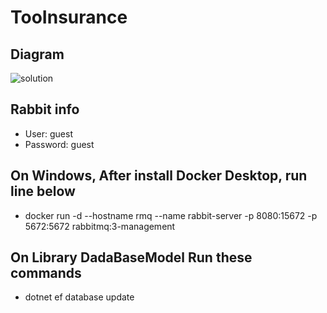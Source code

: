 
# TooInsurance
## Diagram
![solution](../../..diagrama_teste.png)
## Rabbit info
 - User: guest
 - Password: guest

## On Windows, After install Docker Desktop, run line below
 - docker run -d --hostname rmq --name rabbit-server -p 8080:15672 -p 5672:5672 rabbitmq:3-management

## On Library DadaBaseModel Run these commands 
 - dotnet ef database update
